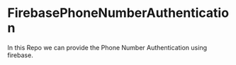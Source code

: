 # FirebasePhoneNumberAuthentication
In this Repo we can provide the Phone Number Authentication using firebase.
